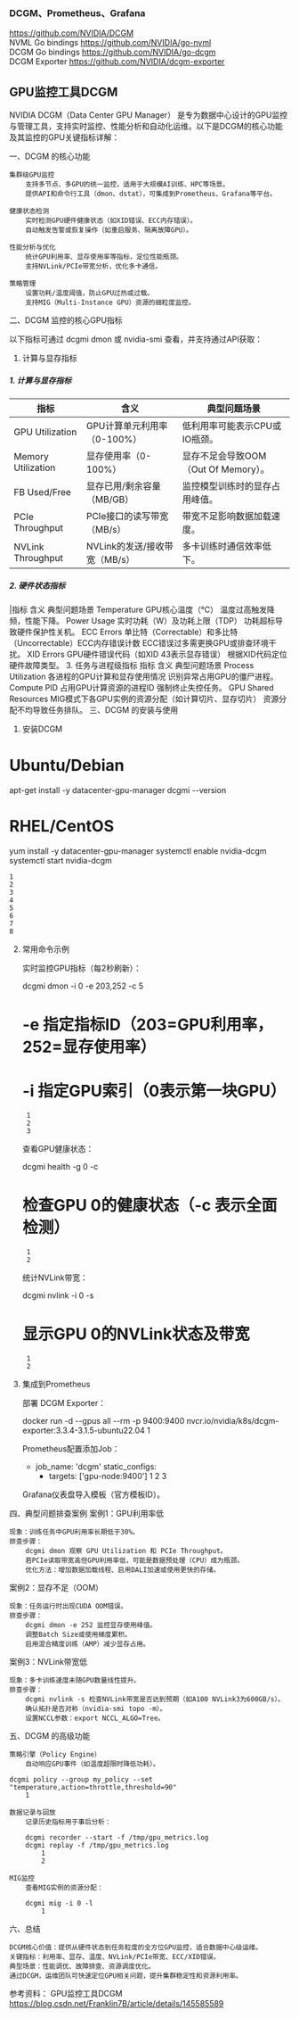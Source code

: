 ### DCGM、Prometheus、Grafana

https://github.com/NVIDIA/DCGM    
NVML Go bindings    https://github.com/NVIDIA/go-nvml    
DCGM Go bindings    https://github.com/NVIDIA/go-dcgm    
DCGM Exporter       https://github.com/NVIDIA/dcgm-exporter




## GPU监控工具DCGM

NVIDIA DCGM（Data Center GPU Manager） 是专为数据中心设计的GPU监控与管理工具，支持实时监控、性能分析和自动化运维。以下是DCGM的核心功能及其监控的GPU关键指标详解：

一、DCGM 的核心功能

    集群级GPU监控
        支持多节点、多GPU的统一监控，适用于大规模AI训练、HPC等场景。
        提供API和命令行工具（dmon、dstat），可集成到Prometheus、Grafana等平台。

    健康状态检测
        实时检测GPU硬件健康状态（如XID错误、ECC内存错误）。
        自动触发告警或恢复操作（如重启服务、隔离故障GPU）。

    性能分析与优化
        统计GPU利用率、显存使用率等指标，定位性能瓶颈。
        支持NVLink/PCIe带宽分析，优化多卡通信。

    策略管理
        设置功耗/温度阈值，防止GPU过热或过载。
        支持MIG（Multi-Instance GPU）资源的细粒度监控。

二、DCGM 监控的核心GPU指标

以下指标可通过 dcgmi dmon 或 nvidia-smi 查看，并支持通过API获取：
1. 计算与显存指标


##### **1. 计算与显存指标**

| 指标               | 含义                          | 典型问题场景                         |
| ------------------ | ----------------------------- | ------------------------------------ |
| GPU Utilization    | GPU计算单元利用率（0-100%）   | 低利用率可能表示CPU或IO瓶颈。        |
| Memory Utilization | 显存使用率（0-100%）          | 显存不足会导致OOM（Out Of Memory）。 |
| FB Used/Free       | 显存已用/剩余容量（MB/GB）    | 监控模型训练时的显存占用峰值。       |
| PCIe Throughput    | PCIe接口的读写带宽（MB/s）    | 带宽不足影响数据加载速度。           |
| NVLink Throughput  | NVLink的发送/接收带宽（MB/s） | 多卡训练时通信效率低下。             |



##### **2. 硬件状态指标**
|指标	含义	典型问题场景
Temperature	GPU核心温度（℃）	温度过高触发降频，性能下降。
Power Usage	实时功耗（W）及功耗上限（TDP）	功耗超标导致硬件保护性关机。
ECC Errors	单比特（Correctable）和多比特（Uncorrectable）ECC内存错误计数	ECC错误过多需更换GPU或排查环境干扰。
XID Errors	GPU硬件错误代码（如XID 43表示显存错误）	根据XID代码定位硬件故障类型。
3. 任务与进程级指标
指标	含义	典型问题场景
Process Utilization	各进程的GPU计算和显存使用情况	识别异常占用GPU的僵尸进程。
Compute PID	占用GPU计算资源的进程ID	强制终止失控任务。
GPU Shared Resources	MIG模式下各GPU实例的资源分配（如计算切片、显存切片）	资源分配不均导致任务排队。
三、DCGM 的安装与使用
1. 安装DCGM

# Ubuntu/Debian
apt-get install -y datacenter-gpu-manager
dcgmi --version

# RHEL/CentOS
yum install -y datacenter-gpu-manager
systemctl enable nvidia-dcgm
systemctl start nvidia-dcgm

    1
    2
    3
    4
    5
    6
    7
    8

2. 常用命令示例

    实时监控GPU指标（每2秒刷新）：

    dcgmi dmon -i 0 -e 203,252 -c 5
    # -e 指定指标ID（203=GPU利用率，252=显存使用率）
    # -i 指定GPU索引（0表示第一块GPU）
        1
        2
        3

    查看GPU健康状态：

    dcgmi health -g 0 -c
    # 检查GPU 0的健康状态（-c 表示全面检测）
        1
        2

    统计NVLink带宽：

    dcgmi nvlink -i 0 -s
    # 显示GPU 0的NVLink状态及带宽
        1
        2

3. 集成到Prometheus

    部署 DCGM Exporter：

    docker run -d --gpus all --rm -p 9400:9400 nvcr.io/nvidia/k8s/dcgm-exporter:3.3.4-3.1.5-ubuntu22.04
        1

    Prometheus配置添加Job：

    - job_name: 'dcgm'
      static_configs:
        - targets: ['gpu-node:9400']
        1
        2
        3

    Grafana仪表盘导入模板（官方模板ID）。

四、典型问题排查案例
案例1：GPU利用率低

    现象：训练任务中GPU利用率长期低于30%。
    排查步骤：
        dcgmi dmon 观察 GPU Utilization 和 PCIe Throughput。
        若PCIe读取带宽高但GPU利用率低，可能是数据预处理（CPU）成为瓶颈。
        优化方法：增加数据加载线程、启用DALI加速或使用更快的存储。

案例2：显存不足（OOM）

    现象：任务运行时出现CUDA OOM错误。
    排查步骤：
        dcgmi dmon -e 252 监控显存使用峰值。
        调整Batch Size或使用梯度累积。
        启用混合精度训练（AMP）减少显存占用。

案例3：NVLink带宽低

    现象：多卡训练速度未随GPU数量线性提升。
    排查步骤：
        dcgmi nvlink -s 检查NVLink带宽是否达到预期（如A100 NVLink3为600GB/s）。
        确认拓扑是否对称（nvidia-smi topo -m）。
        设置NCCL参数：export NCCL_ALGO=Tree。

五、DCGM 的高级功能

    策略引擎（Policy Engine）
        自动响应GPU事件（如温度超限时降低功耗）。

    dcgmi policy --group my_policy --set "temperature,action=throttle,threshold=90"
        1

    数据记录与回放
        记录历史指标用于事后分析：

        dcgmi recorder --start -f /tmp/gpu_metrics.log
        dcgmi replay -f /tmp/gpu_metrics.log
            1
            2

    MIG监控
        查看MIG实例的资源分配：

        dcgmi mig -i 0 -l
            1

六、总结

    DCGM核心价值：提供从硬件状态到任务粒度的全方位GPU监控，适合数据中心级运维。
    关键指标：利用率、显存、温度、NVLink/PCIe带宽、ECC/XID错误。
    典型场景：性能调优、故障排查、资源调度优化。
    通过DCGM，运维团队可快速定位GPU相关问题，提升集群稳定性和资源利用率。

参考资料：
GPU监控工具DCGM    https://blog.csdn.net/Franklin7B/article/details/145585589


